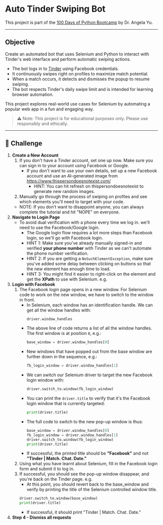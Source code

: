 # Auto Tinder Swiping Bot
This project is part of the [100 Days of Python Bootcamp](https://www.udemy.com/course/100-days-of-code/) by Dr. Angela Yu.
 
---

## Objective
Create an automated bot that uses Selenium and Python to interact with Tinder's web interface and perform automatic swiping actions.
- The bot logs in to [Tinder](https://tinder.com/) using Facebook credentials.
- It continuously swipes right on profiles to maximize match potential.
- When a match occurs, it detects and dismisses the popup to resume swiping.
- The bot respects Tinder's daily swipe limit and is intended for learning browser automation.

This project explores real-world use cases for Selenium by automating a popular web app in a fun and engaging way.
> ⚠️ Note: This project is for educational purposes only. Please use responsibly and ethically.

---

## 👺 Challenge
1. **Create a New Account**
    1. If you don't have a Tinder account, set one up now. Make sure you can sign in to your account using Facebook or Google.
       - If you don't want to use your own details, set up a new Facebook account and use an AI-generated image from https://www.thispersondoesnotexist.com/
         - HINT: You can hit refresh on thispersondoesnotexist to generate new random images.
    2. Manually go through the process of swiping on profiles and see which elements you'll need to target with your code.
   - NOTE: If you don't want to disappoint anyone, you can always complete the tutorial and hit "NOPE" on everyone. 
2. **Navigate to Login Page**
   - To avoid dual verification with a phone every time we log in. we'll need to use the Facebook/Google login. 
     - The Google login flow requires a lot more steps than Facebook login, so we'll go with Facebook login.
     - HINT 1: Make sure you've already manually signed-in and verified **your phone number** with Tinder as we can't automate the phone number verification.
     - HINT 2: If you are getting a `NoSuchElementException`, make sure you've added some delay between clicking on buttons so that the new element has enough time to load.
     - HINT 3: You might find it easier to right-click on the element and get the **XPath** to use with Selenium. e.g.
3. **Login with Facebook**
   1. The Facebook login page opens in a new window. For Selenium code to work on the new window, we have to switch to the window in front.
      - In Selenium, each window has an identification handle. We can get all the window handles with:  
        ```python
        driver.window_handles
        ```
      - The above line of code returns a list of all the window handles. The first window is at position `0`, e.g.:
        ```python
        base_window = driver.window_handles[0]
        ```
      - New windows that have popped out from the base window are further down in the sequence, e.g.:
        ```python
        fb_login_window = driver.window_handles[1]
        ```
      - We can switch our Selenium driver to target the new Facebook login window with:
        ```python
        driver.switch_to.window(fb_login_window)
        ```
      - You can print the `driver.title` to verify that it's the Facebook login window that is currently targeted:
        ```python
        print(driver.title)
        ```
      - The full code to switch to the new pop-up window is thus:
        ```python
        base_window = driver.window_handles[0]
        fb_login_window = driver.window_handles[1]
        driver.switch_to.window(fb_login_window)
        print(driver.title)
        ```
      - If successful, the printed title should be **"Facebook"** and not **"Tinder | Match. Chat. Date."**
   2. Using what you have learnt about Selenium, fill in the Facebook login form and submit it to log in.
   3. If successful, you should see the pop-up window disappear, and you're back on the Tinder page. e.g.
      - At this point, you should revert back to the base_window and verify by printing the title of the Selenium controlled window title.
      ```python
      driver.switch_to.window(base_window)
      print(driver.title)
      ```
      - If successful, it should print "Tinder | Match. Chat. Date."
4. **Step 4 - Dismiss all requests**
